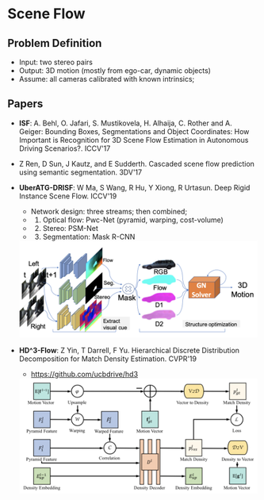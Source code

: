 # Scene Flow

## Problem Definition
- Input: two stereo pairs
- Output: 3D motion (mostly from ego-car, dynamic objects)
- Assume: all cameras calibrated with known intrinsics;

## Papers
- **ISF**: A. Behl, O. Jafari, S. Mustikovela, H. Alhaija, C. Rother and A. Geiger: Bounding Boxes, Segmentations and Object Coordinates: How Important is Recognition for 3D Scene Flow Estimation in Autonomous Driving Scenarios?. ICCV'17
- Z Ren, D Sun, J Kautz, and E Sudderth. Cascaded scene flow prediction using semantic segmentation. 3DV'17
- **UberATG-DRISF**: W Ma, S Wang, R Hu, Y Xiong, R Urtasun. Deep Rigid Instance Scene Flow. ICCV'19
	- Network design: three streams; then combined;
	- 1. Optical flow: Pwc-Net (pyramid, warping, cost-volume)
	- 2. Stereo: PSM-Net
	- 3. Segmentation: Mask R-CNN
	<img src="/Autonomous-Driving/images/scene-flow/deep-rigid-scene-flow.png" alt="drawing" width="500"/>

- **HD^3-Flow**: Z Yin, T Darrell, F Yu. Hierarchical Discrete Distribution Decomposition for Match Density Estimation. CVPR'19
	- https://github.com/ucbdrive/hd3
	<img src="/Autonomous-Driving/images/scene-flow/hier-matching.png" alt="drawing" width="600"/>
	